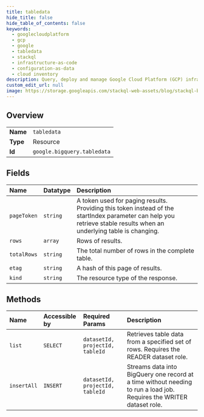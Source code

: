```yaml
---
title: tabledata
hide_title: false
hide_table_of_contents: false
keywords:
  - googlecloudplatform
  - gcp
  - google
  - tabledata
  - stackql
  - infrastructure-as-code
  - configuration-as-data
  - cloud inventory
description: Query, deploy and manage Google Cloud Platform (GCP) infrastructure and resources using SQL
custom_edit_url: null
image: https://storage.googleapis.com/stackql-web-assets/blog/stackql-blog-post-featured-image.png
---
```

  
    

## Overview
<table><tbody>
<tr><td><b>Name</b></td><td><code>tabledata</code></td></tr>
<tr><td><b>Type</b></td><td>Resource</td></tr>
<tr><td><b>Id</b></td><td><code>google.bigquery.tabledata</code></td></tr>
</tbody></table>

## Fields
| Name | Datatype | Description |
|:-----|:---------|:------------|
| `pageToken` | `string` | A token used for paging results. Providing this token instead of the startIndex parameter can help you retrieve stable results when an underlying table is changing. |
| `rows` | `array` | Rows of results. |
| `totalRows` | `string` | The total number of rows in the complete table. |
| `etag` | `string` | A hash of this page of results. |
| `kind` | `string` | The resource type of the response. |
## Methods
| Name | Accessible by | Required Params | Description |
|:-----|:--------------|:----------------|:------------|
| `list` | `SELECT` | `datasetId, projectId, tableId` | Retrieves table data from a specified set of rows. Requires the READER dataset role. |
| `insertAll` | `INSERT` | `datasetId, projectId, tableId` | Streams data into BigQuery one record at a time without needing to run a load job. Requires the WRITER dataset role. |
